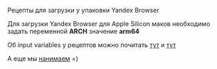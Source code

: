 Рецепты для загрузки у упаковки Yandex Browser

Для загрузки Yandex Browser для Apple Silicon маков необходимо задать переменной **ARCH** значение **arm64**

Об input variables у рецептов можно почитать [тут](https://github.com/autopkg/autopkg/wiki/Input-Variables) и [тут](https://github.com/autopkg/autopkg/wiki/Recipe-Overrides)


А еще мы [нанимаем](https://yandex.ru/jobs/vacancies/системный-инженер-apple-13514) =)

